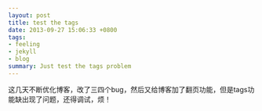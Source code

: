 ```yaml
---
layout: post
title: test the tags
date: 2013-09-27 15:06:33 +0800
tags: 
- feeling 
- jekyll 
- blog 
summary: Just test the tags problem
---
```


这几天不断优化博客，改了三四个bug，然后又给博客加了翻页功能，但是tags功能缺出现了问题，还得调试，烦！
